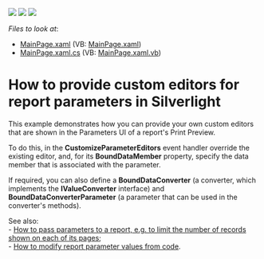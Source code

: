 <!-- default badges list -->
![](https://img.shields.io/endpoint?url=https://codecentral.devexpress.com/api/v1/VersionRange/128602823/10.2.4%2B)
[![](https://img.shields.io/badge/Open_in_DevExpress_Support_Center-FF7200?style=flat-square&logo=DevExpress&logoColor=white)](https://supportcenter.devexpress.com/ticket/details/E2856)
[![](https://img.shields.io/badge/📖_How_to_use_DevExpress_Examples-e9f6fc?style=flat-square)](https://docs.devexpress.com/GeneralInformation/403183)
<!-- default badges end -->
<!-- default file list -->
*Files to look at*:

* [MainPage.xaml](./CS/CustomizeParameterEditorSample/MainPage.xaml) (VB: [MainPage.xaml](./VB/CustomizeParameterEditorSample/MainPage.xaml))
* [MainPage.xaml.cs](./CS/CustomizeParameterEditorSample/MainPage.xaml.cs) (VB: [MainPage.xaml.vb](./VB/CustomizeParameterEditorSample/MainPage.xaml.vb))
<!-- default file list end -->
# How to provide custom editors for report parameters in Silverlight


<p>This example demonstrates how you can provide your own custom editors that are shown in the Parameters UI of a report's Print Preview.</p><p>To do this, in the <strong>CustomizeParameterEditors</strong> event handler override the existing editor, and, for its <strong>BoundDataMember</strong> property, specify the data member that is associated with the parameter.</p><p>If required, you can also define a <strong>BoundDataConverter</strong> (a converter, which implements the <strong>IValueConverter</strong> interface) and <strong>BoundDataConverterParameter</strong> (a parameter that can be used in the converter's methods).</p><p>See also:<br />
- <a href="https://www.devexpress.com/Support/Center/p/E2858">How to pass parameters to a report, e.g. to limit the number of records shown on each of its pages</a>;<br />
- <a href="https://www.devexpress.com/Support/Center/p/E2887">How to modify report parameter values from code</a>.</p>

<br/>


